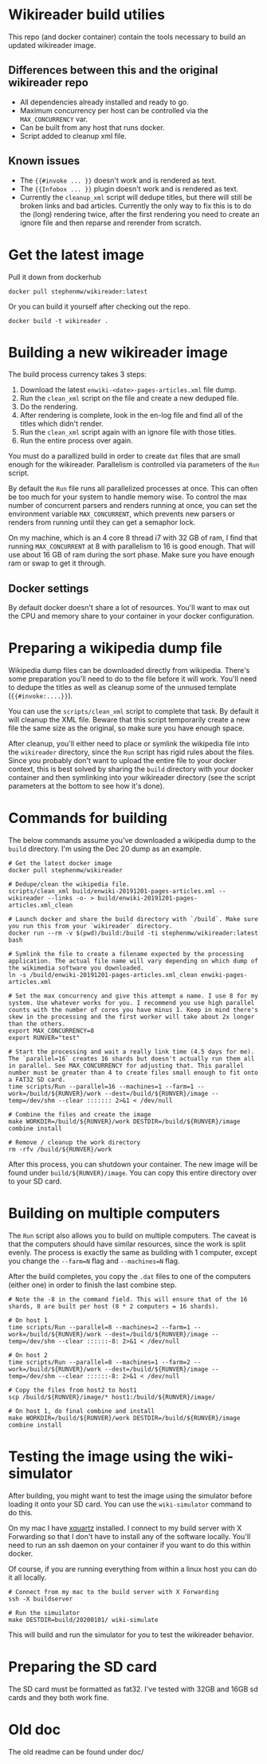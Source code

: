 # Wikireader build utilies
This repo (and docker container) contain the tools necessary to build an updated wikireader image.

## Differences between this and the original wikireader repo
* All dependencies already installed and ready to go.
* Maximum concurrency per host can be controlled via the `MAX_CONCURRENCY` var.
* Can be built from any host that runs docker.
* Script added to cleanup xml file.

## Known issues
* The `{{#invoke ... }}` doesn't work and is rendered as text.
* The `{{Infobox ... }}` plugin doesn't work and is rendered as text.
* Currently the `cleanup_xml` script will dedupe titles, but there will still be broken links and bad articles. Currently the only way to fix this is to do the (long) rendering twice, after the first rendering you need to create an ignore file and then reparse and rerender from scratch.

# Get the latest image
Pull it down from dockerhub
```
docker pull stephenmw/wikireader:latest
```

Or you can build it yourself after checking out the repo.
```
docker build -t wikireader .
```

# Building a new wikireader image
The build process currency takes 3 steps:

1. Download the latest `enwiki-<date>-pages-articles.xml` file dump.
2. Run the `clean_xml` script on the file and create a new deduped file.
3. Do the rendering.
4. After rendering is complete, look in the en-log file and find all of the titles which didn't render.
5. Run the `clean_xml` script again with an ignore file with those titles.
6. Run the entire process over again.

You must do a parallized build in order to create `dat` files that are small enough for the wikireader. Parallelism is controlled via parameters of the `Run` script.

By default the `Run` file runs all parallelized processes at once. This can often be too much for your system to handle memory wise. To control the max number of concurrent parsers and renders running at once, you can set the environment variable `MAX_CONCURRENT`, which prevents new parsers or renders from running until they can get a semaphor lock.

On my machine, which is an 4 core 8 thread i7 with 32 GB of ram, I find that running `MAX_CONCURRENT` at 8 with parallelism to 16 is good enough. That will use about 16 GB of ram during the sort phase. Make sure you have enough ram or swap to get it through.

## Docker settings
By default docker doesn't share a lot of resources. You'll want to max out the CPU and memory share to your container in your docker configuration.

# Preparing a wikipedia dump file
Wikipedia dump files can be downloaded directly from wikipedia. There's some preparation you'll need to do to the file before it will work. You'll need to dedupe the titles as well as cleanup some of the unnused template (```{{#invoke:....}}```).

You can use the `scripts/clean_xml` script to complete that task. By default it will cleanup the XML file. Beware that this script temporarily create a new file the same size as the original, so make sure you have enough space.

After cleanup, you'll either need to place or symlink the wikipedia file into the `wikireader` directory, since the `Run` script has rigid rules about the files. Since you probably don't want to upload the entire file to your docker context, this is best solved by sharing the `build` directory with your docker container and then symlinking into your wikireader directory (see the script parameters at the bottom to see how it's done).

# Commands for building
The below commands assume you've downloaded a wikipedia dump to the `build` directory. I'm using the Dec 20 dump as an example.
```
# Get the latest docker image
docker pull stephenmw/wikireader

# Dedupe/clean the wikipedia file.
scripts/clean_xml build/enwiki-20191201-pages-articles.xml --wikireader --links -o- > build/enwiki-20191201-pages-articles.xml_clean

# Launch docker and share the build directory with `/build`. Make sure you run this from your `wikireader` directory.
docker run --rm -v $(pwd)/build:/build -ti stephenmw/wikireader:latest bash

# Symlink the file to create a filename expected by the processing application. The actual file name will vary depending on which dump of the wikimedia software you downloaded.
ln -s /build/enwiki-20191201-pages-articles.xml_clean enwiki-pages-articles.xml

# Set the max concurrency and give this attempt a name. I use 8 for my system. Use whatever works for you. I recommend you use high parallel counts with the number of cores you have minus 1. Keep in mind there's skew in the processing and the first worker will take about 2x longer than the others.
export MAX_CONCURRENCY=8 
export RUNVER="test"

# Start the processing and wait a really link time (4.5 days for me). The `parallel=16` creates 16 shards but doesn't actually run them all in parallel. See MAX_CONCURRENCY for adjusting that. This parallel number must be greater than 4 to create files small enough to fit onto a FAT32 SD card.
time scripts/Run --parallel=16 --machines=1 --farm=1 --work=/build/${RUNVER}/work --dest=/build/${RUNVER}/image --temp=/dev/shm --clear ::::::: 2>&1 < /dev/null

# Combine the files and create the image
make WORKDIR=/build/${RUNVER}/work DESTDIR=/build/${RUNVER}/image combine install

# Remove / cleanup the work directory
rm -rfv /build/${RUNVER}/work
```

After this process, you can shutdown your container. The new image will be found under `build/${RUNVER}/image`. You can copy this entire directory over to your SD card.

# Building on multiple computers
The `Run` script also allows you to build on multiple computers. The caveat is that the computers should have similar resources, since the work is split evenly. The process is exactly the same as building with 1 computer, except you change the `--farm=N` flag and `--machines=N` flag.

After the build completes, you copy the `.dat` files to one of the computers (either one) in order to finish the last combine step.

```
# Note the -8 in the command field. This will ensure that of the 16 shards, 8 are built per host (8 * 2 computers = 16 shards).

# On host 1
time scripts/Run --parallel=8 --machines=2 --farm=1 --work=/build/${RUNVER}/work --dest=/build/${RUNVER}/image --temp=/dev/shm --clear ::::::-8: 2>&1 < /dev/null

# On host 2
time scripts/Run --parallel=8 --machines=1 --farm=2 --work=/build/${RUNVER}/work --dest=/build/${RUNVER}/image --temp=/dev/shm --clear ::::::-8: 2>&1 < /dev/null

# Copy the files from host2 to host1
scp /build/${RUNVER}/image/* host1:/build/${RUNVER}/image/

# On host 1, do final combine and install
make WORKDIR=/build/${RUNVER}/work DESTDIR=/build/${RUNVER}/image combine install
```

# Testing the image using the wiki-simulator
After building, you might want to test the image using the simulator before loading it onto your SD card. You can use the `wiki-simulator` command to do this.

On my mac I have [xquartz](https://www.xquartz.org/) installed. I connect to my build server with X Forwarding so that I don't have to install any of the software locally. You'll need to run an ssh daemon on your container if you want to do this within docker.

Of course, if you are running everything from within a linux host you can do it all locally.

```
# Connect from my mac to the build server with X Forwarding
ssh -X buildserver

# Run the simuilator
make DESTDIR=build/20200101/ wiki-simulate
```

This will build and run the simulator for you to test the wikireader behavior.

# Preparing the SD card
The SD card must be formatted as fat32. I've tested with 32GB and 16GB sd cards and they both work fine.

# Old doc
The old readme can be found under doc/
